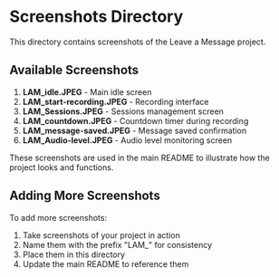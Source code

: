 # Screenshots Directory

This directory contains screenshots of the Leave a Message project.

## Available Screenshots

1. **LAM_idle.JPEG** - Main idle screen
2. **LAM_start-recording.JPEG** - Recording interface
3. **LAM_Sessions.JPEG** - Sessions management screen
4. **LAM_countdown.JPEG** - Countdown timer during recording
5. **LAM_message-saved.JPEG** - Message saved confirmation
6. **LAM_Audio-level.JPEG** - Audio level monitoring screen

These screenshots are used in the main README to illustrate how the project looks and functions.

## Adding More Screenshots

To add more screenshots:
1. Take screenshots of your project in action
2. Name them with the prefix "LAM_" for consistency
3. Place them in this directory
4. Update the main README to reference them
